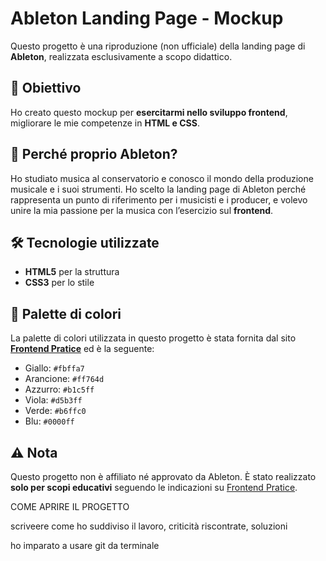 # Ableton Landing Page - Mockup

Questo progetto è una riproduzione (non ufficiale) della landing page di **Ableton**, realizzata esclusivamente a scopo didattico.

## 🎯 Obiettivo
Ho creato questo mockup per **esercitarmi nello sviluppo frontend**, migliorare le mie competenze in **HTML e CSS**.

## 🎵 Perché proprio Ableton?
Ho studiato musica al conservatorio e conosco il mondo della produzione musicale e i suoi strumenti. Ho scelto la landing page di Ableton perché rappresenta un punto di riferimento per i musicisti e i producer, e volevo unire la mia passione per la musica con l’esercizio sul **frontend**.

## 🛠️ Tecnologie utilizzate
- **HTML5** per la struttura
- **CSS3** per lo stile

## 🎨 Palette di colori
La palette di colori utilizzata in questo progetto è stata fornita dal sito **[Frontend Pratice](https://www.frontendpractice.com/projects/ableton)** ed è la seguente:


- Giallo: `#fbffa7`
- Arancione: `#ff764d`
- Azzurro: `#b1c5ff`
- Viola: `#d5b3ff`
- Verde: `#b6ffc0`
- Blu: `#0000ff`


## ⚠️ Nota
Questo progetto non è affiliato né approvato da Ableton. È stato realizzato **solo per scopi educativi** seguendo le indicazioni su [Frontend Pratice](https://www.frontendpractice.com/projects/ableton).



COME APRIRE IL PROGETTO 

scriveere come ho suddiviso il lavoro, criticità riscontrate, soluzioni 

ho imparato a usare git da terminale 
